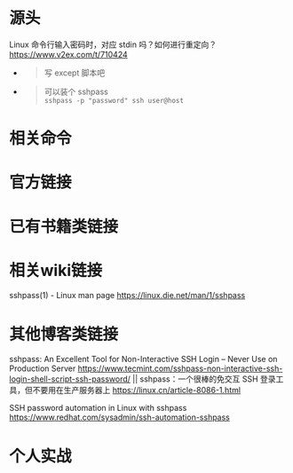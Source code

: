 
# 源头

Linux 命令行输入密码时，对应 stdin 吗？如何进行重定向？ https://www.v2ex.com/t/710424
- > 写 except 脚本吧
- > 可以装个 sshpass <br> `sshpass -p "password" ssh user@host`

# 相关命令

# 官方链接

# 已有书籍类链接

# 相关wiki链接

sshpass(1) - Linux man page https://linux.die.net/man/1/sshpass

# 其他博客类链接

sshpass: An Excellent Tool for Non-Interactive SSH Login – Never Use on Production Server https://www.tecmint.com/sshpass-non-interactive-ssh-login-shell-script-ssh-password/ || sshpass：一个很棒的免交互 SSH 登录工具，但不要用在生产服务器上 https://linux.cn/article-8086-1.html

SSH password automation in Linux with sshpass https://www.redhat.com/sysadmin/ssh-automation-sshpass

# 个人实战
